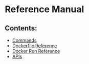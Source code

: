 # Reference Manual

## Contents:

 - [Commands](commandline/)
 - [Dockerfile Reference](builder/)
 - [Docker Run Reference](run/)
 - [APIs](api/)


